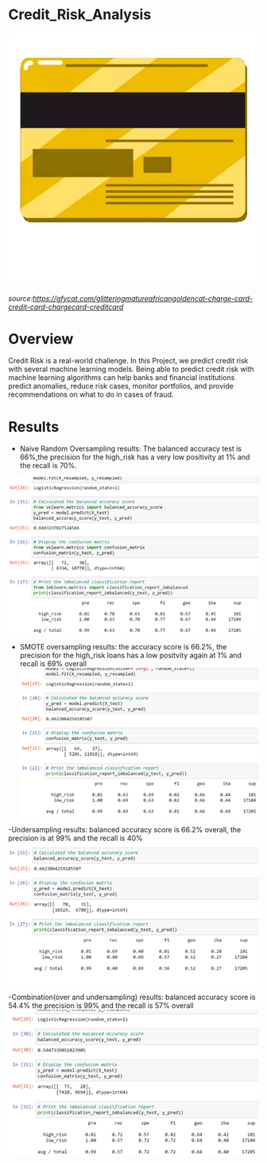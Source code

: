 # Credit_Risk_Analysis

![img](https://github.com/Edgarhv/Credit_Risk_Analysis/blob/ba3bc9be21295848e416291bc7a184f15695e953/GlitteringMatureAfricangoldencat.gif)
###### source:https://gfycat.com/glitteringmatureafricangoldencat-charge-card-credit-card-chargecard-creditcard

# Overview

Credit Risk is a real-world challenge. In this Project, we predict credit risk with several machine learning models. Being able to predict credit risk with machine learning algorithms can help banks and financial institutions predict anomalies, reduce risk cases, monitor portfolios, and provide recommendations on what to do in cases of fraud.

# Results

- Naive Random Oversampling results:
The balanced accuracy test is 66%,the precision for the high_risk has a very low positivity at 1% and the recall is 70%.



![img](https://github.com/Edgarhv/Credit_Risk_Analysis/blob/cd55eee92a8f5776da3de6a1367f71f4b2bf4a51/Resources/Naive%20Random%20Oversampling.png)


- SMOTE oversampling results:
the accuracy score is 66.2%, the precision for the high_risk loans has a low positvity again at 1% and recall is 69% overall
![img](https://github.com/Edgarhv/Credit_Risk_Analysis/blob/bace33a124939928d71c41392174ae6cecfad358/Resources/SMOTE%20oversampling.png)

-Undersampling results: balanced accuracy score is 66.2% overall, the precision is at 99% and the recall is 40%
![img](https://github.com/Edgarhv/Credit_Risk_Analysis/blob/d00af630b3f1f47879eae1af6b6340a8014f02f9/Resources/Undersampling.png)

-Combination(over and undersampling) results: balanced accuracy score is 54.4% the precision is 99% and the recall is 57% overall
![img](https://github.com/Edgarhv/Credit_Risk_Analysis/blob/c7bc8e1e0a70034ab0d15a62972374ff80cc8a26/Resources/Combination.png)

